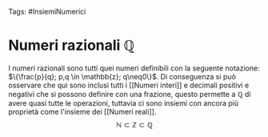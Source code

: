 Tags: #InsiemiNumerici 
 # Numeri razionali $\mathbb {Q}$
I numeri razionali sono tutti quei numeri definibili con la seguente notazione: $\{\frac{p}{q}; p,q \in \mathbb{z}; q\neq0\}$. Di conseguenza si può osservare che qui sono inclusi tutti i [[Numeri interi]] e decimali positivi e negativi che si possono definire con una frazione, questo permette a $\mathbb{Q}$ di avere quasi tutte le operazioni, tuttavia ci sono insiemi con ancora più proprietà come l'insieme dei [[Numeri reali]].		
$$\mathbb{N} \subset \mathbb{Z} \subset \mathbb{Q}$$